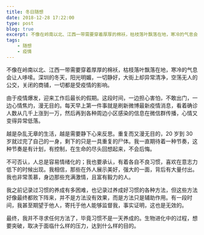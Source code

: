 ```yaml
---
title: 冬日随想
date: 2018-12-28 17:22:00
type: post
blog: true
excerpt: 不像在岭南以北、江西一带需要穿着厚厚的棉袄，枯枝落叶飘落在地，寒冷的气息会让人哆嗦。深圳的冬天，阳光明媚，一切静好，大街上却异常清净，空荡无人的公交，关闭的商铺，一切都是受疫情的影响。
tags:
    - 随想
    - 疫情
---
```



不像在岭南以北、江西一带需要穿着厚厚的棉袄，枯枝落叶飘落在地，寒冷的气息会让人哆嗦。深圳的冬天，阳光明媚，一切静好，大街上却异常清净，空荡无人的公交，关闭的商铺，一切都是受疫情的影响。

由于疫情爆发，迎来工作后最长的假期。这段时间，一边担心害怕，不敢出门，一边心情焦灼，漫无目的。每天早上第一件事就是刷新微博最新疫情消息，看着确诊人数从几千上涨到一万，然后再到各种周边小区感染的信息在微信群传播，心情又变得异常低落。


越是杂乱无章的生活，越是需要静下心来反思。重复而又漫无目的，20 岁到 30 岁就过完了自己的一身，剩下的只是一具重复的尸体。我一直期待着一种节奏，这种节奏是有计划，有控制，在生命的尽头回想起来，不会后悔。

不可否认，人总是容易情绪化的；我也要承认，有着各自不良习惯，喜欢在意志力低下的时候出现。我相信，那些在外人展示美好，强大的一面，背后有大量付出。我也非常羡慕，身边那些充满激情，且富有毅力的人。

我之前记录过习惯的养成有多困难，也记录过养成好习惯的各种方法，但这些方法好像最终都败下阵来，并不是方法没有效果，而是方法只是辅助作用。有一段时间，我甚至期望于他人，寄托于他人能够监督我，事实证明，这也是无效的。

最终，我并不寻求任何方法了，毕竟习惯不是一天养成的。生物进化中的过程，想要突破，取决于面临什么样的压力，达到什么样的目的。



<!-- 很难以想象，被封城的疫情重地武汉等地，每天又在遭受着怎么样的痛楚。全国范围内的隔离防控措施和火神山的投入使用，都在让疫情进一步控制，从新增疑似人数的大幅下降我们也能看到这一点。希望这一场灾难能够更快的结束， -->
 
